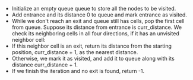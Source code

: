 * Initialize an empty queue queue to store all the nodes to be visited.
* Add entrance and its distance 0 to queue and mark entrance as visited.
* While we don't reach an exit and queue still has cells, pop the first cell from queue. Suppose its distance from entrance is curr_distance. We check its neighboring cells in all four directions, if it has an unvisited neighbor cell:
* If this neighbor cell is an exit, return its distance from the starting position, curr_distance + 1, as the nearest distance.
* Otherwise, we mark it as visited, and add it to queue along with its distance curr_distance + 1.
* If we finish the iteration and no exit is found, return -1.